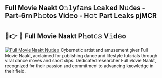 ## Full Movie Naakt O𝚗𝚕yf𝚊ns L𝚎a𝚔ed N𝚞𝚍es - Part-6rn P𝚑𝚘tos Vi𝚍𝚎o - H𝚘𝚝 Part L𝚎a𝚔s pjMCR

# <h2><a href="http://kf08jy.oniu.top/?m=Full+Movie+Naakt">🔗👉 🔴 Full Movie Naakt P𝚑ot𝚘𝚜 V𝚒d𝚎o</a></h2>

[![Full Movie Naakt Nu𝚍e𝚜](https://i.imgur.com/0qMVB7G.gif)](http://kf08jy.oniu.top/?m=Full+Movie+Naakt)
Cybernetic artist and amusement giver Full Movie Naakt, acclaimed for publishing dance and lifestyle tutorials through viral dance moves and short clips. Dedicated researcher Full Movie Naakt, recognized for their passion and commitment to advancing knowledge in their field.  
